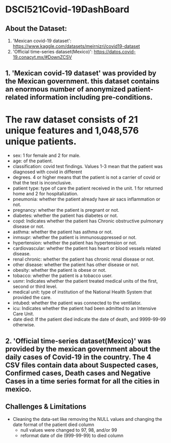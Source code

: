 # DSCI521Covid-19DashBoard


## About the Dataset: 
1. 'Mexican covid-19 dataset': https://www.kaggle.com/datasets/meirnizri/covid19-dataset
2. 'Official time-series dataset(Mexico)': https://datos.covid-19.conacyt.mx/#DownZCSV

## 1. 'Mexican covid-19 dataset' was provided by the Mexican government. this dataset contains an enormous number of anonymized patient-related information including pre-conditions. 
# The raw dataset consists of 21 unique features and 1,048,576 unique patients. 
- sex: 1 for female and 2 for male.
- age: of the patient.
- classification: covid test findings. Values 1-3 mean that the patient was diagnosed with covid in different
- degrees. 4 or higher means that the patient is not a carrier of covid or that the test is inconclusive.
- patient type: type of care the patient received in the unit. 1 for returned home and 2 for hospitalization.
- pneumonia: whether the patient already have air sacs inflammation or not.
- pregnancy: whether the patient is pregnant or not.
- diabetes: whether the patient has diabetes or not.
- copd: Indicates whether the patient has Chronic obstructive pulmonary disease or not.
- asthma: whether the patient has asthma or not.
- inmsupr: whether the patient is immunosuppressed or not.
- hypertension: whether the patient has hypertension or not.
- cardiovascular: whether the patient has heart or blood vessels related disease.
- renal chronic: whether the patient has chronic renal disease or not.
- other disease: whether the patient has other disease or not.
- obesity: whether the patient is obese or not.
- tobacco: whether the patient is a tobacco user.
- usmr: Indicates whether the patient treated medical units of the first, second or third level.
- medical unit: type of institution of the National Health System that provided the care.
- intubed: whether the patient was connected to the ventilator.
- icu: Indicates whether the patient had been admitted to an Intensive Care Unit.
- date died: If the patient died indicate the date of death, and 9999-99-99 otherwise.

## 2. 'Official time-series dataset(Mexico)' was provided by the mexican government about the daily cases of Covid-19 in the country. The 4 CSV files contain data about Suspected cases, Confirmed cases, Death cases and Negative Cases in a time series format for all the cities in mexico. 


## Challenges & Limitations 
* Cleaning the data-set like removing the NULL values and changing the date format of the patient died column 
  - null values were changed to 97, 98, and/or 99
  - reformat date of die (999-99-99) to died column 









